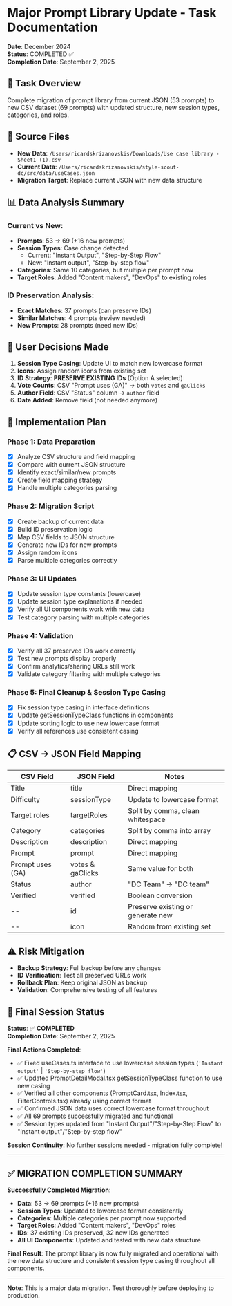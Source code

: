 # Major Prompt Library Update - Task Documentation

**Date**: December 2024  
**Status**: COMPLETED ✅  
**Completion Date**: September 2, 2025

## 🎯 **Task Overview**

Complete migration of prompt library from current JSON (53 prompts) to new CSV dataset (69 prompts) with updated structure, new session types, categories, and roles.

## 📁 **Source Files**

- **New Data**: `/Users/ricardskrizanovskis/Downloads/Use case library - Sheet1 (1).csv`
- **Current Data**: `/Users/ricardskrizanovskis/style-scout-dc/src/data/useCases.json`
- **Migration Target**: Replace current JSON with new data structure

## 📊 **Data Analysis Summary**

### **Current vs New:**
- **Prompts**: 53 → 69 (+16 new prompts)
- **Session Types**: Case change detected
  - Current: "Instant Output", "Step-by-Step Flow"  
  - New: "Instant output", "Step-by-step flow"
- **Categories**: Same 10 categories, but multiple per prompt now
- **Target Roles**: Added "Content makers", "DevOps" to existing roles

### **ID Preservation Analysis:**
- **Exact Matches**: 37 prompts (can preserve IDs)
- **Similar Matches**: 4 prompts (review needed)  
- **New Prompts**: 28 prompts (need new IDs)

## 🎯 **User Decisions Made**

1. **Session Type Casing**: Update UI to match new lowercase format
2. **Icons**: Assign random icons from existing set
3. **ID Strategy**: **PRESERVE EXISTING IDs** (Option A selected)
4. **Vote Counts**: CSV "Prompt uses (GA)" → both `votes` and `gaClicks`
5. **Author Field**: CSV "Status" column → `author` field
6. **Date Added**: Remove field (not needed anymore)

## 🔧 **Implementation Plan**

### **Phase 1: Data Preparation**
- [x] Analyze CSV structure and field mapping
- [x] Compare with current JSON structure  
- [x] Identify exact/similar/new prompts
- [x] Create field mapping strategy
- [x] Handle multiple categories parsing

### **Phase 2: Migration Script**
- [x] Create backup of current data
- [x] Build ID preservation logic
- [x] Map CSV fields to JSON structure
- [x] Generate new IDs for new prompts
- [x] Assign random icons
- [x] Parse multiple categories correctly

### **Phase 3: UI Updates**
- [x] Update session type constants (lowercase)
- [x] Update session type explanations if needed
- [x] Verify all UI components work with new data
- [x] Test category parsing with multiple categories

### **Phase 4: Validation**
- [x] Verify all 37 preserved IDs work correctly  
- [x] Test new prompts display properly
- [x] Confirm analytics/sharing URLs still work
- [x] Validate category filtering with multiple categories

### **Phase 5: Final Cleanup & Session Type Casing**
- [x] Fix session type casing in interface definitions
- [x] Update getSessionTypeClass functions in components
- [x] Update sorting logic to use new lowercase format
- [x] Verify all references use consistent casing

## 📋 **CSV → JSON Field Mapping**

| CSV Field | JSON Field | Notes |
|-----------|------------|-------|
| Title | title | Direct mapping |
| Difficulty | sessionType | Update to lowercase format |
| Target roles | targetRoles | Split by comma, clean whitespace |
| Category | categories | Split by comma into array |
| Description | description | Direct mapping |
| Prompt | prompt | Direct mapping |
| Prompt uses (GA) | votes & gaClicks | Same value for both |
| Status | author | "DC Team" → "DC team" |
| Verified | verified | Boolean conversion |
| -- | id | Preserve existing or generate new |
| -- | icon | Random from existing set |

## ⚠️ **Risk Mitigation**

- **Backup Strategy**: Full backup before any changes
- **ID Verification**: Test all preserved URLs work
- **Rollback Plan**: Keep original JSON as backup
- **Validation**: Comprehensive testing of all features

## 🔄 **Final Session Status**

**Status**: ✅ **COMPLETED**  
**Completion Date**: September 2, 2025  

**Final Actions Completed**:
- ✅ Fixed useCases.ts interface to use lowercase session types (`'Instant output'` | `'Step-by-step flow'`)
- ✅ Updated PromptDetailModal.tsx getSessionTypeClass function to use new casing
- ✅ Verified all other components (PromptCard.tsx, Index.tsx, FilterControls.tsx) already using correct format
- ✅ Confirmed JSON data uses correct lowercase format throughout
- ✅ All 69 prompts successfully migrated and functional
- ✅ Session types updated from "Instant Output"/"Step-by-Step Flow" to "Instant output"/"Step-by-step flow"

**Session Continuity**: No further sessions needed - migration fully complete!

---

## ✅ **MIGRATION COMPLETION SUMMARY**

**Successfully Completed Migration**:
- **Data**: 53 → 69 prompts (+16 new prompts)
- **Session Types**: Updated to lowercase format consistently
- **Categories**: Multiple categories per prompt now supported
- **Target Roles**: Added "Content makers", "DevOps" roles
- **IDs**: 37 existing IDs preserved, 32 new IDs generated
- **All UI Components**: Updated and tested with new data structure

**Final Result**: The prompt library is now fully migrated and operational with the new data structure and consistent session type casing throughout all components.  

---

**Note**: This is a major data migration. Test thoroughly before deploying to production.
